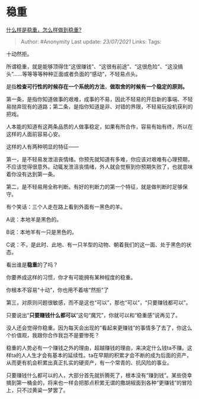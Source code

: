 # 稳重
[什么样是稳重，怎么样做到稳重? ](https://www.zhihu.com/question/303750131/answer/1561042745)

> Author: #Anonymity
> Last update: *23/07/2021* 
> Links:
> Tags:   



十动然拒。

所谓稳重，就是能够顶得住“这很赚钱”、“这很有前途”、“这很危险”、“这没搞头”……等等等等种种正面或者负面的“感动”，不轻易点头。

是指**检查可行性的时候存在一个系统的方法**，**做取舍的时候有一个稳定的原则。**

第一条，是指你知道做事的艰难，成事的不易，因此不轻易的开启新的事端、不轻易抛弃现有的道路；第二条，是指你知道是非、对错的界限，不轻易玩投机获利的把戏。

人本能的知道有这两条品质的人做事稳定，如果有所合作，容易有始有终，所以在这样的人面前容易心安。

这样的人有两种明显的特征——

第一，是不轻易发泄沮丧情绪。你预先就知道有多难，你应该对艰难有心理预期，不应该觉得很意外。动辄发泄沮丧情绪，外人就会觉察到你预期失败了，也就意味着你没有达到第一条。

第二，是不轻易用全称判断。有好的判断力的第一个特征，就是做判断时足够保守。

有个笑话：三个人走在路上看到外面有一黑色的羊。

A说：本地羊是黑色的。

B说：本地羊有一只是黑色的。

C说：不，是此时、此地、有一只羊型的动物、朝着我们的这一面、处于黑色的状态。

看出谁是**稳重**的了吗？

你要养成这样的习惯，你才有可能拥有某种程度的稳重。

你根本不容易“十动”，你也用不着啥“然拒”了

第三，对原则问题很敏感，而不是这也“可以”，那也“可以”，“只要赚钱都可以”。

只要说出“**只要赚钱什么都可以**”这句“魔咒”，你就可以和“稳重感”说再见了。

没人还会觉得你稳重。因为每天会出现的“看起来更赚钱”的事情多了去了，你这么个价值观，我跟你合作我岂不是要惨死？

稳重的人势必有一个赚钱之外的理由，超越赚钱的理由，来决定什么钱ta不赚。这样ta的人人生才会有基本的延续性。ta在早期的积累才会不断的成为后面的资产，从而更有机会积累出真正扎实的硬资产，有一个常青的、抗风险的事业。

只要赚钱什么都可以的人，大部分首先就折腾死了，根本没有“赚到钱”。某些侥幸搞到第一桶金的，将来也一样会把那点积累无谓的撒胡椒面到各种“更赚钱”的冒险上，只不过黄粱一梦罢了。



